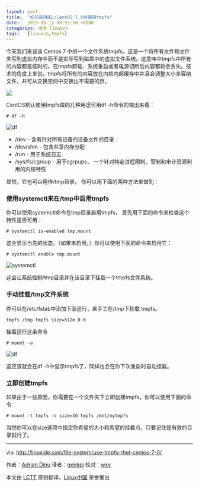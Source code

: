 ```yaml
---
layout: post
title:	"如何在RHEL/CentOS 7.0中使用tmpfs"
date:	2015-06-13 08:55:58 +0800 
categories:	技术 linuxcn 
tags:	[linuxcn,tmpfs]
---
```



今天我们来谈谈 Centos 7 中的一个文件系统tmpfs，这是一个将所有文件和文件夹写到虚拟内存中而不是实际写到磁盘中的虚拟文件系统。这意味中tmpfs中所有的内容都是临时的，在tmpfs卸载、系统重启或者电源切断后内容都将会丢失。技术的角度上来说，tmpfs将所有的内容放在内核内部缓存中并且会调整大小来容纳文件，并可从交换空间中交换出不需要的页。


![](/Asserts/Images//attachment/album/201506/13/085550eduscpcyus9uyf5z.png)


CentOS默认使用tmpfs做的几种用途可用df -h命令的输出来看：



```
# df –h

```

![df](/Asserts/Images//attachment/album/201506/13/085601tc607pj0b7vr5hq0.jpg)


* /dev - 含有针对所有设备的设备文件的目录
* /dev/shm - 包含共享内存分配
* /run - 用于系统日志
* /sys/fs/cgroup - 用于cgrpups， 一个针对特定进程限制、管制和审计资源利用的内核特性


显然，它也可以用作/tmp目录， 你可以用下面的两种方法来做到：


### 使用systemctl来在/tmp中启用tmpfs


你可以使用systemctl命令在tmp目录启用tmpfs， 首先用下面的命令来检查这个特性是否可用：



```
# systemctl is-enabled tmp.mount

```

这会显示当先的状态，（如果未启用，）你可以使用下面的命令来启用它：



```
# systemctl enable tmp.mount

```

![systemctl](/Asserts/Images//attachment/album/201506/13/085602htxqmmmm3jzmpvx3.jpg)


这会让系统控制/tmp目录并在该目录下挂载一个tmpfs文件系统。


### 手动挂载/tmp文件系统


你可以在/etc/fstab中添加下面这行，来手工在/tmp下挂载 tmpfs。



```
tmpfs /tmp tmpfs size=512m 0 0

```

接着运行这条命令



```
# mount –a

```

![df](/Asserts/Images//attachment/album/201506/13/085603nr64is4n4o4vcm4a.jpg)


这应该就会在df -h中显示tmpfs了，同样也会在你下次重启时自动挂载。


### 立即创建tmpfs


如果由于一些原因，你需要在一个文件夹下立即创建tmpfs，你可以使用下面的命令：



```
# mount -t tmpfs -o size=1G tmpfs /mnt/mytmpfs

```

当然你可以在size选项中指定你希望的大小和希望的挂载点，只要记住是有效的目录就行了。




---


via: <http://linoxide.com/file-system/use-tmpfs-rhel-centos-7-0/>


作者：[Adrian Dinu](http://linoxide.com/author/adriand/) 译者：[geekpi](https://github.com/geekpi) 校对：[wxy](https://github.com/wxy)


本文由 [LCTT](https://github.com/LCTT/TranslateProject) 原创翻译，[Linux中国](https://linux.cn/) 荣誉推出
